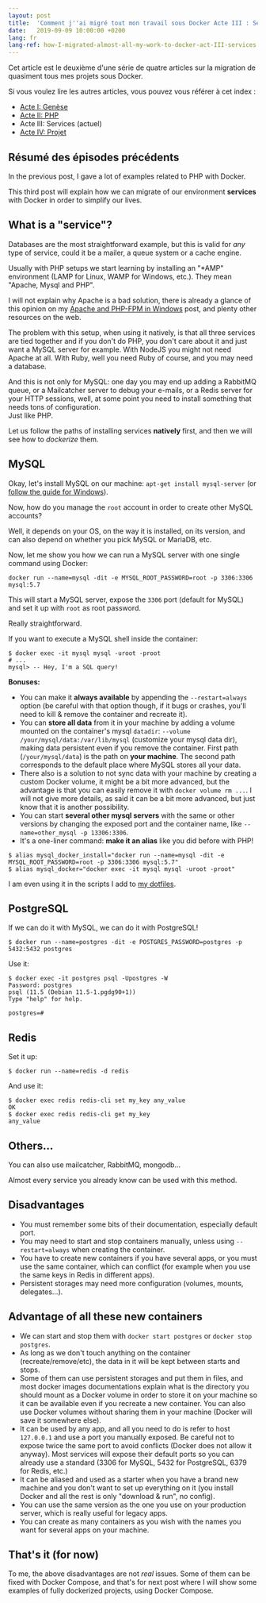 ```yaml
---
layout: post
title:  'Comment j''ai migré tout mon travail sous Docker Acte III : Services'
date:   2019-09-09 10:00:00 +0200
lang: fr
lang-ref: how-I-migrated-almost-all-my-work-to-docker-act-III-services
---
```


Cet article est le deuxième d'une série de quatre articles sur la migration de quasiment tous mes projets sous Docker.

Si vous voulez lire les autres articles, vous pouvez vous référer à cet index :

* [Acte I: Genèse](/fr/2019/08/26/comment-j-ai-migre-tout-mon-travail-sous-docker-acte-I-genese.html)
* [Acte II: PHP](/fr/2019/09/02/comment-j-ai-migre-tout-mon-travail-sous-docker-acte-II-php.html)
* Acte III: Services (actuel)
* [Acte IV: Projet](/fr/2019/09/16/comment-j-ai-migre-tout-mon-travail-sous-docker-acte-IV-compose)

## Résumé des épisodes précédents

In the previous post, I gave a lot of examples related to PHP with Docker.

This third post will explain how we can migrate of our environment **services** with Docker in order to simplify our lives.

## What is a "service"?

Databases are the most straightforward example, but this is valid for _any_ type of service, could it be a mailer, a queue system or a cache engine.

Usually with PHP setups we start learning by installing an "*AMP" environment (LAMP for Linux, WAMP for Windows, etc.). They mean "Apache, Mysql and PHP".

I will not explain why Apache is a bad solution, there is already a glance of this opinion on my [Apache and PHP-FPM in Windows](/2017/11/11/apache-and-php-fpm-in-windows.html) post, and plenty other resources on the web.

The problem with this setup, when using it natively, is that all three services are tied together and if you don't do PHP, you don't care about it and just want a MySQL server for example. With NodeJS you might not need Apache at all. With Ruby, well you need Ruby of course, and you may need a database.

And this is not only for MySQL: one day you may end up adding a RabbitMQ queue, or a Mailcatcher server to debug your e-mails, or a Redis server for your HTTP sessions, well, at some point you need to install something that needs tons of configuration.<br>
Just like PHP.

Let us follow the paths of installing services **natively** first, and then we will see how to _dockerize_ them.

## MySQL

Okay, let's install MySQL on our machine: `apt-get install mysql-server` (or [follow the guide for Windows](https://dev.mysql.com/downloads/mysql/)).

Now, how do you manage the `root` account in order to create other MySQL accounts?

Well, it depends on your OS, on the way it is installed, on its version, and can also depend on whether you pick MySQL or MariaDB, etc.

Now, let me show you how we can run a MySQL server with one single command using Docker:

```
docker run --name=mysql -dit -e MYSQL_ROOT_PASSWORD=root -p 3306:3306 mysql:5.7
```

This will start a MySQL server, expose the `3306` port (default for MySQL) and set it up with `root` as root password.

Really straightforward.

If you want to execute a MySQL shell inside the container:

```
$ docker exec -it mysql mysql -uroot -proot
# ...
mysql> -- Hey, I'm a SQL query!
```

**Bonuses:**

* You can make it **always available** by appending the `--restart=always` option (be careful with that option though, if it bugs or crashes, you'll need to kill & remove the container and recreate it).
* You can **store all data** from it in your machine by adding a volume mounted on the container's mysql `datadir`: `--volume /your/mysql/data:/var/lib/mysql` (customize your mysql data dir), making data persistent even if you remove the container. First path (`/your/mysql/data`) is the path on **your machine**. The second path corresponds to the default place where MySQL stores all your data.
* There also is a solution to not sync data with your machine by creating a custom Docker volume, it might be a bit more advanced, but the advantage is that you can easily remove it with `docker volume rm ...`. I will not give more details, as said it can be a bit more advanced, but just know that it is another possibility.
* You can start **several other mysql servers** with the same or other versions by changing the exposed port and the container name, like `--name=other_mysql -p 13306:3306`.
* It's a one-liner command: **make it an alias** like you did before with PHP!

```
$ alias mysql_docker_install="docker run --name=mysql -dit -e MYSQL_ROOT_PASSWORD=root -p 3306:3306 mysql:5.7"
$ alias mysql_docker="docker exec -it mysql mysql -uroot -proot"
```

I am even using it in the scripts I add to [my dotfiles](https://github.com/Pierstoval/dotfiles/blob/master/bin/mysqldocker).

## PostgreSQL

If we can do it with MySQL, we can do it with PostgreSQL!

```
$ docker run --name=postgres -dit -e POSTGRES_PASSWORD=postgres -p 5432:5432 postgres
```

Use it:

```
$ docker exec -it postgres psql -Upostgres -W
Password: postgres
psql (11.5 (Debian 11.5-1.pgdg90+1))
Type "help" for help.

postgres=#
```

## Redis

Set it up:

```
$ docker run --name=redis -d redis
```

And use it:

```
$ docker exec redis redis-cli set my_key any_value
OK
$ docker exec redis redis-cli get my_key
any_value
```

## Others...

You can also use mailcatcher, RabbitMQ, mongodb...

Almost every service you already know can be used with this method.

## Disadvantages

* You must remember some bits of their documentation, especially default port.
* You may need to start and stop containers manually, unless using `--restart=always` when creating the container.
* You have to create new containers if you have several apps, or you must use the same container, which can conflict (for example when you use the same keys in Redis in different apps).
* Persistent storages may need more configuration (volumes, mounts, delegates...).

## Advantage of all these new containers

* We can start and stop them with `docker start postgres` or `docker stop postgres`.
* As long as we don't touch anything on the container (recreate/remove/etc), the data in it will be kept between starts and stops.
* Some of them can use persistent storages and put them in files, and most docker images documentations explain what is the directory you should mount as a Docker volume in order to store it on your machine so it can be available even if you recreate a new container. You can also use Docker volumes without sharing them in your machine (Docker will save it somewhere else).
* It can be used by any app, and all you need to do is refer to host `127.0.0.1` and use a port you manually exposed. Be careful not to expose twice the same port to avoid conflicts (Docker does not allow it anyway). Most services will expose their default ports so you can already use a standard (3306 for MySQL, 5432 for PostgreSQL, 6379 for Redis, etc.)
* It can be aliased and used as a starter when you have a brand new machine and you don't want to set up everything on it (you install Docker and all the rest is only "download & run", no config).
* You can use the same version as the one you use on your production server, which is really useful for legacy apps.
* You can create as many containers as you wish with the names you want for several apps on your machine.

## That's it (for now)

To me, the above disadvantages are not _real_ issues. Some of them can be fixed with Docker Compose, and that's for next post where I will show some examples of fully dockerized projects, using Docker Compose.
